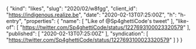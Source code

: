 {
  "kind": "likes",
  "slug": "2020/02/w8fgg",
  "client_id": "https://indigenous.realize.be",
  "date": "2020-02-13T07:25:00Z",
  "h": "h-entry",
  "properties": {
    "name": [
      "Like of @Sp4ghettiCode's tweet"
    ],
    "like-of": [
      "https://twitter.com/Sp4ghettiCode/status/1227693100023320579"
    ],
    "published": [
      "2020-02-13T07:25:00Z"
    ],
    "syndication": [
      "https://twitter.com/Sp4ghettiCode/status/1227693100023320579"
    ]
  }
}
